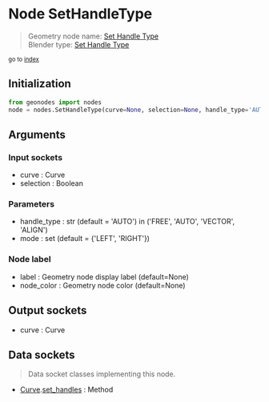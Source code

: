 
# Node SetHandleType

> Geometry node name: [Set Handle Type](https://docs.blender.org/manual/en/latest/modeling/geometry_nodes/curve/set_handle_type.html)<br>
  Blender type: [Set Handle Type](https://docs.blender.org/api/current/bpy.types.GeometryNodeCurveSetHandles.html)
  
<sub>go to [index](/docs/index.md)</sub>

## Initialization

```python
from geonodes import nodes
node = nodes.SetHandleType(curve=None, selection=None, handle_type='AUTO', mode={'LEFT', 'RIGHT'}, label=None, node_color=None)
```



## Arguments


### Input sockets

- curve : Curve
- selection : Boolean

### Parameters

- handle_type : str (default = 'AUTO') in ('FREE', 'AUTO', 'VECTOR', 'ALIGN')
- mode : set (default = {'LEFT', 'RIGHT'})

### Node label

- label : Geometry node display label (default=None)
- node_color : Geometry node color (default=None)

## Output sockets

- curve : Curve

## Data sockets

> Data socket classes implementing this node.
  
  
- [Curve](/docs/sockets/Curve.md).[set_handles](/docs/sockets/Curve.md#set_handles) : Method
  

